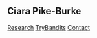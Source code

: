 ## Ciara Pike-Burke

[Research](./research.html) [TryBandits](./TryBandits.html) [Contact](./research.html)

